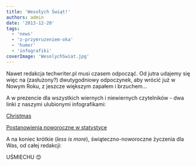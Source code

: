 ```yaml
---
title: 'Wesołych Świąt!'
authors: admin
date: '2013-12-20'
tags:
  - 'news'
  - 'z-przymruzeniem-oka'
  - 'humor'
  - 'infografiki'
coverImage: 'WesolychSwiat.jpg'
---
```


Nawet redakcja techwriter.pl musi czasem odpocząć. Od jutra udajemy się więc na
(zasłużony?) dwutygodniowy odpoczynek, aby wrócić już w Nowym Roku, z jeszcze
większym zapałem i brzuchem...

<!--truncate-->

A w prezencie dla wszystkich wiernych i niewiernych czytelników - dwa linki z
naszymi ulubionymi infografikami:

[Christmas](https://www.pinterest.com/visualoop/christmas-infographics/)

[Postanowienia noworoczne w statystyce](http://visual.ly/most-common-and-most-commonly-broken-new-years-resolution)

A na koniec krótkie (_less is more_), świąteczno-noworoczne życzenia dla Was, od
całej redakcji:

UŚMIECHU 😊
